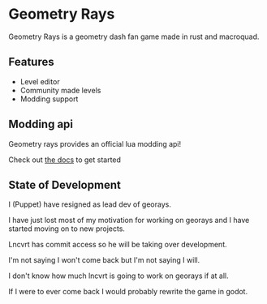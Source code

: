 # Geometry Rays

Geometry Rays is a geometry dash fan game made in rust and macroquad.

## Features

- Level editor
- Community made levels
- Modding support

## Modding api

Geometry rays provides an official lua modding api!

Check out [the docs](https://github.com/Geometry-Rays/modding-docs) to get started

## State of Development

I (Puppet) have resigned as lead dev of georays.

I have just lost most of my motivation for working on georays and I have started moving on to new projects.

Lncvrt has commit access so he will be taking over development.

I'm not saying I won't come back but I'm not saying I will.

I don't know how much lncvrt is going to work on georays if at all.

If I were to ever come back I would probably rewrite the game in godot.